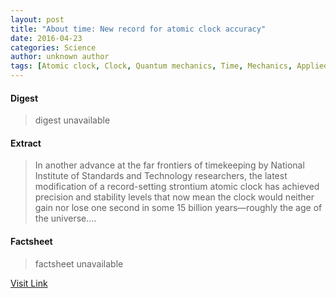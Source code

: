 ```yaml
---
layout: post
title: "About time: New record for atomic clock accuracy"
date: 2016-04-23
categories: Science
author: unknown author
tags: [Atomic clock, Clock, Quantum mechanics, Time, Mechanics, Applied and interdisciplinary physics, Physical sciences, Physics, Featured]
---
```



#### Digest
>digest unavailable

#### Extract
>In another advance at the far frontiers of timekeeping by National Institute of Standards and Technology researchers, the latest modification of a record-setting strontium atomic clock has achieved precision and stability levels that now mean the clock would neither gain nor lose one second in some 15 billion years—roughly the age of the universe....

#### Factsheet
>factsheet unavailable

[Visit Link](http://phys.org/news348834022.html)


